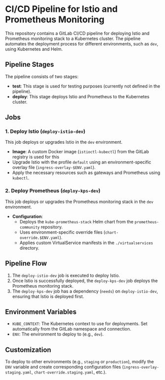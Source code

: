 # CI/CD Pipeline for Istio and Prometheus Monitoring

This repository contains a GitLab CI/CD pipeline for deploying Istio and Prometheus monitoring stack to a Kubernetes cluster. The pipeline automates the deployment process for different environments, such as `dev`, using Kubernetes and Helm.


## Pipeline Stages

The pipeline consists of two stages:
- **test**: This stage is used for testing purposes (currently not defined in the pipeline).
- **deploy**: This stage deploys Istio and Prometheus to the Kubernetes cluster.

## Jobs

### 1. **Deploy Istio (`deploy-istio-dev`)**

This job deploys or upgrades Istio in the `dev` environment.

- **Image**: A custom Docker image (`istioctl-kubectl`) from the GitLab registry is used for this 
- Upgrade Istio with the profile `default` using an environment-specific overlay file (`ingress-overlay-$ENV.yaml`).
- Apply the necessary resources such as gateways and Prometheus using `kubectl`.

### 2. **Deploy Prometheus (`deploy-kps-dev`)**

This job deploys or upgrades the Prometheus monitoring stack in the `dev` environment.

- **Configuration**:
  - Deploys the `kube-prometheus-stack` Helm chart from the `prometheus-community` repository.
  - Uses environment-specific override files (`chart-override.$ENV.yaml`).
  - Applies custom VirtualService manifests in the `./virtualservices` directory.

## Pipeline Flow

1. The `deploy-istio-dev` job is executed to deploy Istio.
2. Once Istio is successfully deployed, the `deploy-kps-dev` job deploys the Prometheus monitoring stack.
3. The `deploy-kps-dev` job has a dependency (`needs`) on `deploy-istio-dev`, ensuring that Istio is deployed first.

## Environment Variables

- `KUBE_CONTEXT`: The Kubernetes context to use for deployments. Set automatically from the GitLab namespace and connection.
- `ENV`: The environment to deploy to (e.g., `dev`).

## Customization

To deploy to other environments (e.g., `staging` or `production`), modify the `ENV` variable and create corresponding configuration files (`ingress-overlay-staging.yaml`, `chart-override.staging.yaml`, etc.).
